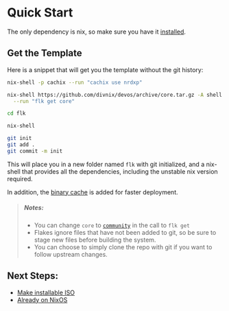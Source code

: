 # Quick Start
The only dependency is nix, so make sure you have it [installed][install-nix].

## Get the Template
Here is a snippet that will get you the template without the git history:
```sh
nix-shell -p cachix --run "cachix use nrdxp"

nix-shell https://github.com/divnix/devos/archive/core.tar.gz -A shell \
  --run "flk get core"

cd flk

nix-shell

git init
git add .
git commit -m init
```

This will place you in a new folder named `flk` with git initialized, and a
nix-shell that provides all the dependencies, including the unstable nix
version required.

In addition, the [binary cache](../../cachix) is added for faster deployment.

> ##### _Notes:_
> - You can change `core` to [`community`](../../index.md#community-profiles)
>   in the call to `flk get`
> - Flakes ignore files that have not been added to git, so be sure to stage new
>   files before building the system.
> - You can choose to simply clone the repo with git if you want to follow
>   upstream changes.

## Next Steps:
- [Make installable ISO](./iso.md)
- [Already on NixOS](./from-nixos.md)


[install-nix]: https://nixos.org/manual/nix/stable/#sect-multi-user-installation
